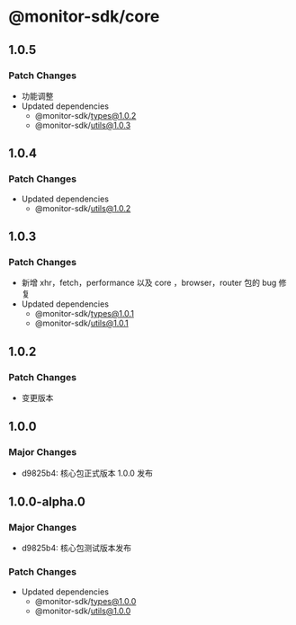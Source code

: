 # @monitor-sdk/core

## 1.0.5

### Patch Changes

-   功能调整
-   Updated dependencies
    -   @monitor-sdk/types@1.0.2
    -   @monitor-sdk/utils@1.0.3

## 1.0.4

### Patch Changes

-   Updated dependencies
    -   @monitor-sdk/utils@1.0.2

## 1.0.3

### Patch Changes

-   新增 xhr，fetch，performance 以及 core ，browser，router 包的 bug 修复
-   Updated dependencies
    -   @monitor-sdk/types@1.0.1
    -   @monitor-sdk/utils@1.0.1

## 1.0.2

### Patch Changes

-   变更版本

## 1.0.0

### Major Changes

-   d9825b4: 核心包正式版本 1.0.0 发布

## 1.0.0-alpha.0

### Major Changes

-   d9825b4: 核心包测试版本发布

### Patch Changes

-   Updated dependencies
    -   @monitor-sdk/types@1.0.0
    -   @monitor-sdk/utils@1.0.0
